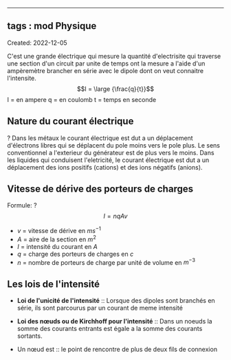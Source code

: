 
---
tags : mod Physique
---
Created: 2022-12-05

C'est une grande électrique qui mesure la quantité d'electrisite qui traverse une section d'un circuit par unite de temps ont la mesure a l'aide d'un ampèremètre brancher en série avec le dipole dont on veut connaitre l'intensite. 
$$I = \large {\frac{q}{t}}$$I = en ampere
q = en coulomb
t = temps en seconde

## Nature du courant électrique
?
Dans les métaux le courant électrique est dut a un déplacement d'électrons libres qui se déplacent du pole moins vers le pole plus. Le sens conventionnel a l'exterieur du générateur est de plus vers le moins.
Dans les liquides qui conduisent l'eletricité, le courant électrique est dut a un déplacement des ions positifs (cations) et des ions négatifs (anions).
<!--SR:!2023-01-21,3,250-->


## Vitesse de dérive des porteurs de charges
Formule:
?
$$I=nqAv$$
- $v$ = vitesse de dérive en $ms^{-1}$
- $A$ = aire de la section en $m^{2}$
- $I$ = intensité du courant en $A$
- $q$ = charge des porteurs de charges en $c$
- $n$ = nombre de porteurs de charge par unité de volume en $m^{-3}$
<!--SR:!2023-01-19,1,230-->


## Les lois de l'intensité
- **Loi de l'unicité de l'intensité** :: Lorsque des dipoles sont branchés en série, ils sont parcourus par un courant de meme intensité
<!--SR:!2023-01-21,3,250-->

- **Loi des nœuds ou de Kirchhoff pour l'intensité** :: Dans un noeuds la somme des courants entrants est égale a la somme des courants sortants.
<!--SR:!2023-01-19,1,230-->


- Un nœud est :: le point de rencontre de plus de deux fils de connexion
<!--SR:!2023-01-21,3,250-->

